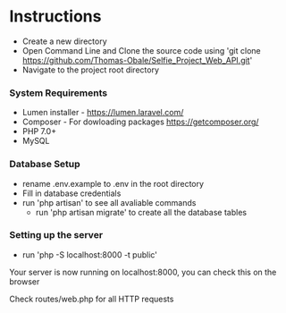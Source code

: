 # Instructions

* Create a new directory
* Open Command Line and Clone the source code using 'git clone https://github.com/Thomas-Obale/Selfie_Project_Web_API.git'
* Navigate to the project root directory

### System Requirements
* Lumen installer - https://lumen.laravel.com/
* Composer - For dowloading packages https://getcomposer.org/
* PHP 7.0+
* MySQL

### Database Setup

* rename .env.example to .env in the root directory
* Fill in database credentials
* run 'php artisan' to see all avaliable commands
  * run 'php artisan migrate' to create all the database tables

### Setting up the server
* run 'php -S localhost:8000 -t public'

Your server is now running on localhost:8000, you can check this on the browser

Check routes/web.php for all HTTP requests
